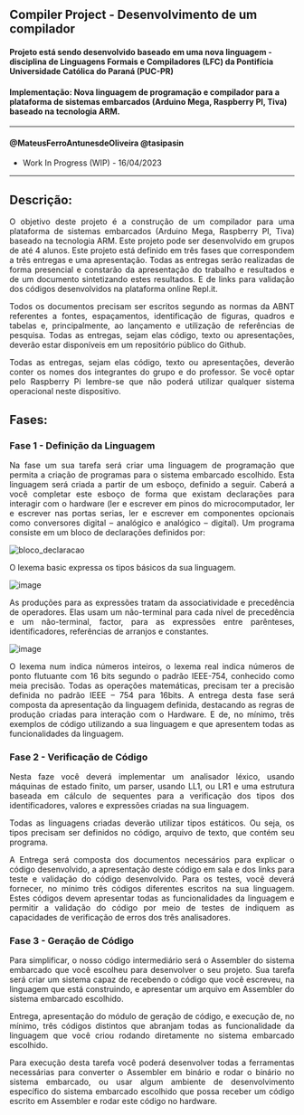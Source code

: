 ## Compiler Project - Desenvolvimento de um compilador

#### Projeto está sendo desenvolvido baseado em uma nova linguagem - disciplina de Linguagens Formais e Compiladores (LFC) da Pontifícia Universidade Católica do Paraná (PUC-PR)

#### Implementação: Nova linguagem de programação e compilador para a plataforma de sistemas embarcados (Arduino Mega, Raspberry PI, Tiva) baseado na tecnologia ARM.
----------------------
#### @MateusFerroAntunesdeOliveira @tasipasin
* Work In Progress (WIP) - 16/04/2023


----------------------
## Descrição:

<p align="justify">
    O objetivo deste projeto é a construção de um compilador para uma plataforma de sistemas embarcados (Arduino Mega, Raspberry PI, Tiva) baseado na tecnologia ARM. Este projeto pode ser desenvolvido em grupos de até 4 alunos. Este projeto está definido em três fases que correspondem a três entregas e uma apresentação.
    Todas as entregas serão realizadas de forma presencial e constarão da apresentação do trabalho e resultados e de um documento sintetizando estes resultados. E de links para validação dos códigos desenvolvidos na plataforma online Repl.it.
</p>

<p align="justify">
    Todos os documentos precisam ser escritos segundo as normas da ABNT referentes a fontes, espaçamentos, identificação de figuras, quadros e tabelas e, principalmente, ao lançamento e utilização de referências de pesquisa.
    Todas as entregas, sejam elas código, texto ou apresentações, deverão estar disponíveis em um repositório público do Github.
</p>

<p align="justify">
    Todas as entregas, sejam elas código, texto ou apresentações, deverão conter os nomes dos integrantes do grupo e do professor.
    Se você optar pelo Raspberry Pi lembre-se que não poderá utilizar qualquer sistema operacional neste dispositivo.
</p>


## Fases:

### Fase 1 - Definição da Linguagem
<p align="justify">
    Na fase um sua tarefa será criar uma linguagem de programação que permita a criação de programas para o sistema embarcado escolhido. Esta linguagem será criada a partir de um esboço, definido a seguir. Caberá a você completar este esboço de forma que existam declarações para interagir com o hardware (ler e escrever em pinos do microcomputador, ler e escrever nas portas serias, ler e escrever em componentes opcionais como conversores digital – analógico e analógico – digital).
    Um programa consiste em um bloco de declarações definidos por:
</p>

![bloco_declaracao](https://user-images.githubusercontent.com/53230135/232320555-bbb873b0-103a-4feb-a4fe-c167647be67b.png)

<p align="justify">
    O lexema basic expressa os tipos básicos da sua linguagem.
</p>

![image](https://user-images.githubusercontent.com/53230135/232320574-c5f402af-78e3-4421-8281-6ae55798f99e.png)

<p align="justify">
    As produções para as expressões tratam da associatividade e precedência de operadores. Elas usam um não-terminal para cada nível de precedência e um não-terminal, factor, para as expressões entre parênteses, identificadores, referências de arranjos e constantes.
</p>

![image](https://user-images.githubusercontent.com/53230135/232320643-77582585-3fb2-43fb-b411-6d90bd2a21ea.png)

<p align="justify">
    O lexema num indica números inteiros, o lexema real indica números de ponto flutuante com 16 bits segundo o padrão IEEE-754, conhecido como meia precisão. Todas as operações matemáticas, precisam ter a precisão definida no padrão IEEE – 754 para 16bits. A entrega desta fase será composta da apresentação da linguagem definida, destacando as regras de produção criadas para interação com o Hardware. E de, no mínimo, três exemplos de código utilizando a sua linguagem e que apresentem todas as funcionalidades da linguagem.    
</p>

### Fase 2 - Verificação de Código

<p align="justify">
    Nesta faze você deverá implementar um analisador léxico, usando máquinas de estado finito, um parser, usando LL1, ou LR1 e uma estrutura baseada em cálculo de sequentes para a verificação dos tipos dos identificadores, valores e expressões criadas na sua linguagem.
</p>

<p align="justify">
    Todas as linguagens criadas deverão utilizar tipos estáticos. Ou seja, os tipos precisam ser definidos no código, arquivo de texto, que contém seu programa.
</p>

<p align="justify">
    A Entrega será composta dos documentos necessários para explicar o código desenvolvido, a apresentação deste código em sala e dos links para teste e validação do código desenvolvido. Para os testes, você deverá fornecer, no mínimo três códigos diferentes escritos na sua linguagem. Estes códigos devem apresentar todas as funcionalidades da linguagem e permitir a validação do código por meio de testes de indiquem as capacidades de verificação de erros dos três analisadores.
</p>


### Fase 3 - Geração de Código

<p align="justify">
    Para simplificar, o nosso código intermediário será o Assembler do sistema embarcado que você escolheu para desenvolver o seu projeto.
    Sua tarefa será criar um sistema capaz de recebendo o código que você escreveu, na linguagem que está construindo, e apresentar um arquivo em Assembler do sistema embarcado escolhido.
</p>

<p align="justify">
    Entrega, apresentação do módulo de geração de código, e execução de, no mínimo, três códigos distintos que abranjam todas as funcionalidade da linguagem que você criou rodando diretamente no sistema embarcado escolhido.
</p>

<p align="justify">
    Para execução desta tarefa você poderá desenvolver todas a ferramentas necessárias para converter o Assembler em binário e rodar o binário no sistema embarcado, ou usar algum ambiente de desenvolvimento específico do sistema embarcado escolhido que possa receber um código escrito em Assembler e rodar este código no hardware.
</p>
